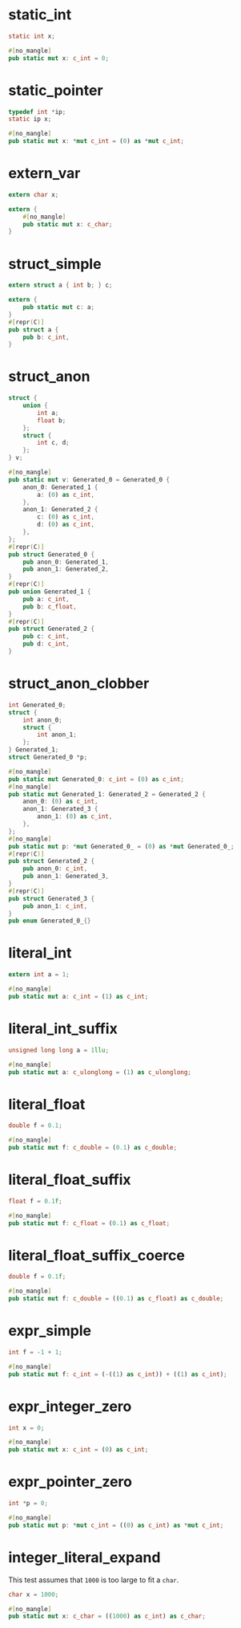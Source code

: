 # static_int

```c
static int x;
```

```rust
#[no_mangle]
pub static mut x: c_int = 0;
```

# static_pointer

```c
typedef int *ip;
static ip x;
```

```rust
#[no_mangle]
pub static mut x: *mut c_int = (0) as *mut c_int;
```

# extern_var

```c
extern char x;
```

```rust
extern {
    #[no_mangle]
    pub static mut x: c_char;
}
```

# struct_simple

```c
extern struct a { int b; } c;
```

```rust
extern {
    pub static mut c: a;
}
#[repr(C)]
pub struct a {
    pub b: c_int,
}
```

# struct_anon

```c
struct {
    union {
        int a;
        float b;
    };
    struct {
        int c, d;
    };
} v;
```

```rust
#[no_mangle]
pub static mut v: Generated_0 = Generated_0 {
    anon_0: Generated_1 {
        a: (0) as c_int,
    },
    anon_1: Generated_2 {
        c: (0) as c_int,
        d: (0) as c_int,
    },
};
#[repr(C)]
pub struct Generated_0 {
    pub anon_0: Generated_1,
    pub anon_1: Generated_2,
}
#[repr(C)]
pub union Generated_1 {
    pub a: c_int,
    pub b: c_float,
}
#[repr(C)]
pub struct Generated_2 {
    pub c: c_int,
    pub d: c_int,
}
```

# struct_anon_clobber

```c
int Generated_0;
struct {
    int anon_0;
    struct {
        int anon_1;
    };
} Generated_1;
struct Generated_0 *p;
```

```rust
#[no_mangle]
pub static mut Generated_0: c_int = (0) as c_int;
#[no_mangle]
pub static mut Generated_1: Generated_2 = Generated_2 {
    anon_0: (0) as c_int,
    anon_1: Generated_3 {
        anon_1: (0) as c_int,
    },
};
#[no_mangle]
pub static mut p: *mut Generated_0_ = (0) as *mut Generated_0_;
#[repr(C)]
pub struct Generated_2 {
    pub anon_0: c_int,
    pub anon_1: Generated_3,
}
#[repr(C)]
pub struct Generated_3 {
    pub anon_1: c_int,
}
pub enum Generated_0_{}
```

# literal_int

```c
extern int a = 1;
```

```rust
#[no_mangle]
pub static mut a: c_int = (1) as c_int;
```

# literal_int_suffix

```c
unsigned long long a = 1llu;
```

```rust
#[no_mangle]
pub static mut a: c_ulonglong = (1) as c_ulonglong;
```

# literal_float

```c
double f = 0.1;
```

```rust
#[no_mangle]
pub static mut f: c_double = (0.1) as c_double;
```

# literal_float_suffix

```c
float f = 0.1f;
```

```rust
#[no_mangle]
pub static mut f: c_float = (0.1) as c_float;
```

# literal_float_suffix_coerce

```c
double f = 0.1f;
```

```rust
#[no_mangle]
pub static mut f: c_double = ((0.1) as c_float) as c_double;
```

# expr_simple

```c
int f = -1 + 1;
```

```rust
#[no_mangle]
pub static mut f: c_int = (-((1) as c_int)) + ((1) as c_int);
```


# expr_integer_zero

```c
int x = 0;
```

```rust
#[no_mangle]
pub static mut x: c_int = (0) as c_int;
```

# expr_pointer_zero

```c
int *p = 0;
```

```rust
#[no_mangle]
pub static mut p: *mut c_int = ((0) as c_int) as *mut c_int;
```

# integer_literal_expand

This test assumes that `1000` is too large to fit a `char`.

```c
char x = 1000;
```

```rust
#[no_mangle]
pub static mut x: c_char = ((1000) as c_int) as c_char;
```
